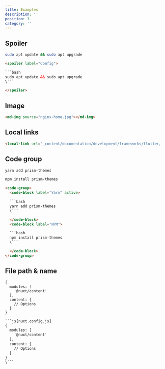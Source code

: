 ```yaml
---
title: Examples
description: ''
position: 3
category: ''
---
```


## Spoiler

<spoiler label="Config">

```bash
sudo apt update && sudo apt upgrade
```

</spoiler>

```html
<spoiler label="Config">

```bash
sudo apt update && sudo apt upgrade
\```

</spoiler>
```

## Image

<md-img source="nginx-home.jpg"></md-img>

```html
<md-img source="nginx-home.jpg"></md-img>
```

## Local links

```html
<local-link url="_content/documentation/development/frameworks/flutter/setup-flutter" text="_content/documentation/.../flutter/setup-flutter"></local-link>
```

<local-link url="_content/documentation/development/frameworks/flutter/setup-flutter" text="_content/documentation/.../flutter/setup-flutter"></local-link>

## Code group

<code-group>
  <code-block label="Yarn" active>

  ```bash
  yarn add prism-themes
  ```

  </code-block>
  <code-block label="NPM">

  ```bash
  npm install prism-themes
  ```

  </code-block>
</code-group>

```html
<code-group>
  <code-block label="Yarn" active>

  ```bash
  yarn add prism-themes
  \```

  </code-block>
  <code-block label="NPM">

  ```bash
  npm install prism-themes
  \```

  </code-block>
</code-group>
```

## File path & name

```js[nuxt.config.js]
{
  modules: [
    '@nuxt/content'
  ],
  content: {
    // Options
  }
}
```

```html
```js[nuxt.config.js]
{
  modules: [
    '@nuxt/content'
  ],
  content: {
    // Options
  }
}
\```
```
